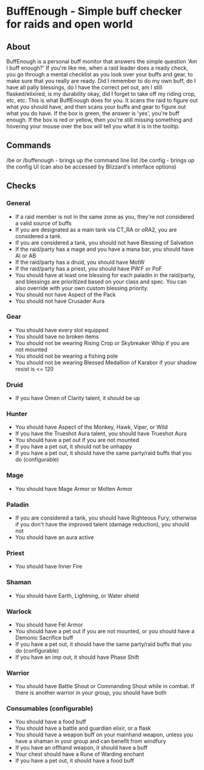 # BuffEnough - Simple buff checker for raids and open world
## About

BuffEnough is a personal buff monitor that answers the simple question 'Am I buff enough?' If you're like me, when a raid leader does a ready check, you go through a mental checklist as you look over your buffs and gear, to make sure that you really are ready. Did I remember to do my own buff, do I have all pally blessings, do I have the correct pet out, am I still flasked/elixired, is my durability okay, did I forget to take off my riding crop, etc, etc. This is what BuffEnough does for you. It scans the raid to figure out what you should have, and then scans your buffs and gear to figure out what you do have. If the box is green, the answer is 'yes', you're buff enough. If the box is red or yellow, then you're still missing something and hovering your mouse over the box will tell you what it is in the tooltip. 

## Commands

/be or /buffenough - brings up the command line list
/be config - brings up the config UI (can also be accessed by Blizzard's interface options)

## Checks

### General

* If a raid member is not in the same zone as you, they're not considered a valid source of buffs
* If you are designated as a main tank via CT_RA or oRA2, you are considered a tank.
* If you are considered a tank, you should not have Blessing of Salvation
* If the raid/party has a mage and you have a mana bar, you should have AI or AB
* If the raid/party has a druid, you should have MotW
* If the raid/party has a priest, you should have PW:F or PoF
* You should have at least one blessing for each paladin in the raid/party, and blessings are prioritized based on your class and spec. You can also override with your own custom blessing priority.
* You should not have Aspect of the Pack
* You should not have Crusader Aura

### Gear

* You should have every slot equipped
* You should have no broken items
* You should not be wearing Rising Crop or Skybreaker Whip if you are not mounted
* You should not be wearing a fishing pole
* You should not be wearing Blessed Medallion of Karabor if your shadow resist is <= 120

### Druid

* If you have Omen of Clarity talent, it should be up

### Hunter

* You should have Aspect of the Monkey, Hawk, Viper, or Wild
* If you have the Trueshot Aura talent, you should have Trueshot Aura
* You should have a pet out if you are not mounted
* If you have a pet out, it should not be unhappy
* If you have a pet out, it should have the same party/raid buffs that you do (configurable)

### Mage

* You should have Mage Armor or Molten Armor

### Paladin

* If you are considered a tank, you should have Righteous Fury, otherwise if you don't have the improved talent (damage reduction), you should not
* You should have an aura active

### Priest
* You should have Inner Fire

### Shaman

* You should have Earth, Lightning, or Water shield

### Warlock

* You should have Fel Armor
* You should have a pet out if you are not mounted, or you should have a Demonic Sacrifice buff
* If you have a pet out, it should have the same party/raid buffs that you do (configurable)
* If you have an imp out, it should have Phase Shift

### Warrior

* You should have Battle Shout or Commanding Shout while in combat. If there is another warrior in your group, you should have both

### Consumables (configurable)

* You should have a food buff
* You should have a battle and guardian elixir, or a flask
* You should have a weapon buff on your mainhand weapon, unless you have a shaman in your group and can benefit from windfury
* If you have an offhand weapon, it should have a buff
* Your chest should have a Rune of Warding enchant
* If you have a pet out, it should have a food buff
